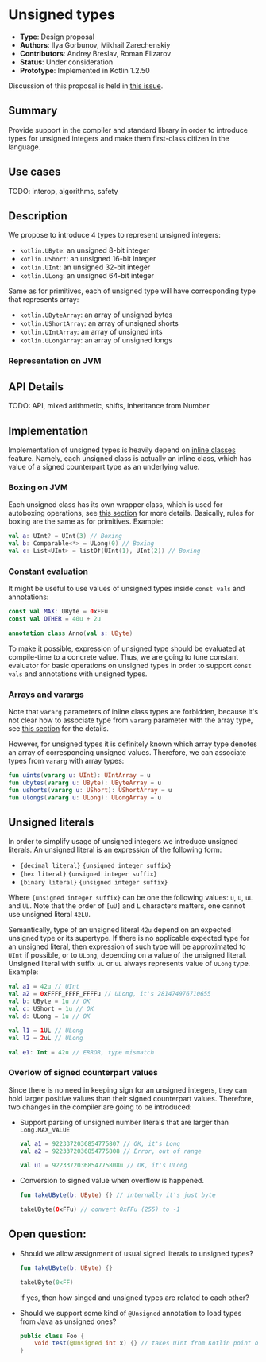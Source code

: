 # Unsigned types

* **Type**: Design proposal
* **Authors**: Ilya Gorbunov, Mikhail Zarechenskiy
* **Contributors**: Andrey Breslav, Roman Elizarov
* **Status**: Under consideration
* **Prototype**: Implemented in Kotlin 1.2.50

Discussion of this proposal is held in [this issue](TODO).

## Summary

Provide support in the compiler and standard library in order to introduce types for unsigned integers and make them first-class citizen in the language.

## Use cases

TODO: interop, algorithms, safety

## Description

We propose to introduce 4 types to represent unsigned integers:
- `kotlin.UByte`: an unsigned 8-bit integer
- `kotlin.UShort`: an unsigned 16-bit integer
- `kotlin.UInt`: an unsigned 32-bit integer
- `kotlin.ULong`: an unsigned 64-bit integer

Same as for primitives, each of unsigned type will have corresponding type that represents array:
- `kotlin.UByteArray`: an array of unsigned bytes
- `kotlin.UShortArray`: an array of unsigned shorts
- `kotlin.UIntArray`: an array of unsigned ints
- `kotlin.ULongArray`: an array of unsigned longs

### Representation on JVM



## API Details

TODO: API, mixed arithmetic, shifts, inheritance from Number

## Implementation

Implementation of unsigned types is heavily depend on [inline classes](https://github.com/zarechenskiy/KEEP/blob/master/proposals/inline-classes.md) feature.
Namely, each unsigned class is actually an inline class, which has value of a signed counterpart type as an underlying value.

### Boxing on JVM

Each unsigned class has its own wrapper class, 
which is used for autoboxing operations, see [this section](https://github.com/zarechenskiy/KEEP/blob/master/proposals/inline-classes.md#java-interoperability) for more details.
Basically, rules for boxing are the same as for primitives. Example:
```kotlin
val a: UInt? = UInt(3) // Boxing
val b: Comparable<*> = ULong(0) // Boxing
val c: List<UInt> = listOf(UInt(1), UInt(2)) // Boxing
```   

### Constant evaluation

It might be useful to use values of unsigned types inside `const vals` and annotations:
```kotlin
const val MAX: UByte = 0xFFu
const val OTHER = 40u + 2u

annotation class Anno(val s: UByte)
```
 To make it possible, expression of unsigned type should be evaluated at compile-time to a concrete value. Thus, we are going to tune
 constant evaluator for basic operations on unsigned types in order to support `const vals` and annotations with unsigned types. 

### Arrays and varargs

Note that `vararg` parameters of inline class types are forbidden, because it's not clear how to associate type from `vararg` parameter 
with the array type, see [this section](https://github.com/zarechenskiy/KEEP/blob/master/proposals/inline-classes.md#arrays-of-inline-class-values) for the details.

However, for unsigned types it is definitely known which array type denotes an array of corresponding unsigned values. Therefore, we can associate
types from `vararg` with array types:
```kotlin
fun uints(vararg u: UInt): UIntArray = u
fun ubytes(vararg u: UByte): UByteArray = u
fun ushorts(vararg u: UShort): UShortArray = u
fun ulongs(vararg u: ULong): ULongArray = u
```  

## Unsigned literals

In order to simplify usage of unsigned integers we introduce unsigned literals. 
An unsigned literal is an expression of the following form:
- `{decimal literal}` `{unsigned integer suffix}`
- `{hex literal}` `{unsigned integer suffix}`
- `{binary literal}` `{unsigned integer suffix}`

Where `{unsigned integer suffix}` can be one the following values: `u`, `U`, `uL` and `UL`.
Note that the order of `[uU]` and `L` characters matters, one cannot use unsigned literal `42LU`.

Semantically, type of an unsigned literal `42u` depend on an expected unsigned type or its supertype.
If there is no applicable expected type for an unsigned literal, then expression of such type will be approximated to `UInt` if possible, or to `ULong`,
depending on a value of the unsigned literal. Unsigned literal with suffix `uL` or `UL` always represents value of `ULong` type. Example:
```kotlin
val a1 = 42u // UInt
val a2 = 0xFFFF_FFFF_FFFFu // ULong, it's 281474976710655
val b: UByte = 1u // OK  
val c: UShort = 1u // OK  
val d: ULong = 1u // OK

val l1 = 1UL // ULong
val l2 = 2uL // ULong

val e1: Int = 42u // ERROR, type mismatch
```

### Overlow of signed counterpart values

Since there is no need in keeping sign for an unsigned integers, they can hold larger positive values than their signed counterpart values.
Therefore, two changes in the compiler are going to be introduced:
- Support parsing of unsigned number literals that are larger than `Long.MAX_VALUE`  
    ```kotlin
    val a1 = 9223372036854775807 // OK, it's Long
    val a2 = 9223372036854775808 // Error, out of range
    
    val u1 = 9223372036854775808u // OK, it's ULong
    ```
- Conversion to signed value when overflow is happened.
    ```kotlin
    fun takeUByte(b: UByte) {} // internally it's just byte
    
    takeUByte(0xFFu) // convert 0xFFu (255) to -1
    ```

## Open question:    
- Should we allow assignment of usual signed literals to unsigned types?
    ```kotlin
    fun takeUByte(b: UByte) {}
    
    takeUByte(0xFF)
    ```
    If yes, then how singed and unsigned types are related to each other?
    
- Should we support some kind of `@Unsigned` annotation to load types from Java as unsigned ones?
    ```java
    public class Foo {
        void test(@Unsigned int x) {} // takes UInt from Kotlin point of view
    }
    ```

